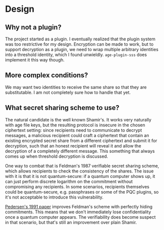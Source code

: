 # Design
## Why not a plugin?
The project started as a plugin.
I eventually realized that the plugin system was too restrictive for my design.
Encryption can be made to work,
but to support decryption as a plugin,
we need to wrap multiple arbitrary identities into a threshold identity, which I found unwieldly.
`age-plugin-sss` does implement it this way though.

## More complex conditions?
We may want two identities to receive the same share so that they are substitutable.
I am not completely sure how to handle that yet.

## What secret sharing scheme to use?
The natural candidate is the well known Shamir's.
It works very naturally with age file keys,
but the resulting protocol is insecure in the chosen ciphertext setting:
since recipients need to communicate to decrypt messages,
a malicious recipient could craft a ciphertext
that contain an existing encrypted secret share from a different ciphertext
and submit it for decryption, such that an honest recipient will reveal it
and allow the decryption of a completely different message.
This something that always comes up when threshold decryption is discussed.

One way to combat that is Feldman's 1987 verifiable secret sharing scheme,
which allows recipients to check the consistency of the shares.
The issue with it is that it is not quantum-secure:
if a quantum computer shows up, it can just perform discrete logarithm on the commitment without compromising any recipients.
In some scenarios, recipients themselves could be quantum-secure, e.g. passphrases or some of the PQC plugins,
so it's not acceptable to introduce this vulnerability.

[Pedersen's 1991 paper](https://link.springer.com/chapter/10.1007/3-540-46766-1_9) improves Feldman's scheme with perfectly hiding commitments.
This means that we don't immediately lose confidentiality once a quantum computer appears.
The verifiability does become suspect in that scenario, but that's still an improvement over plain Shamir.
